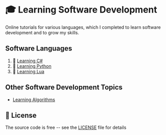 # :mortar_board: Learning Software Development

Online tutorials for various languages, which I completed to learn software development and to grow my skills.

## Software Languages

1. :file_folder: [Learning C#](learning-csharp/)
2. :file_folder: [Learning Python](learning-python/)
3. :file_folder: [Learning Lua](learning-lua-development/)

## Other Software Development Topics

- [Learning Algorithms](learning-algorithms/)

## :page_with_curl: License

The source code is free -- see the [LICENSE](LICENSE) file for details
